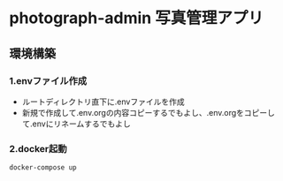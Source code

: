 # photograph-admin 写真管理アプリ

## 環境構築

### 1.envファイル作成

- ルートディレクトリ直下に.envファイルを作成
- 新規で作成して.env.orgの内容コピーするでもよし、.env.orgをコピーして.envにリネームするでもよし

### 2.docker起動

```
docker-compose up
```

